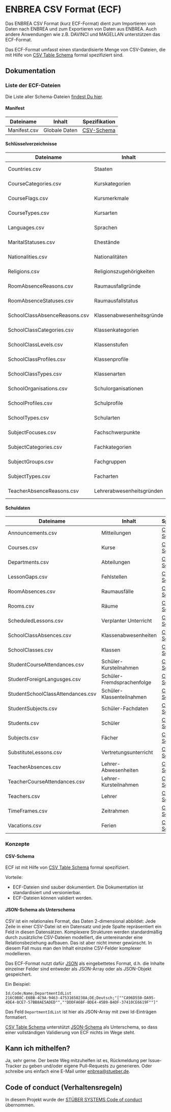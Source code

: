 # ENBREA CSV Format (ECF)

Das ENBREA CSV Format (kurz ECF-Format) dient zum Importieren von Daten nach ENBREA und zum Exportieren von Daten aus ENBREA. Auch andere Anwendungen wie z.B. DAVINCI und MAGELLAN unterstützen das ECF-Format.

Das ECF-Format umfasst einen standardisierte Menge von CSV-Dateien, die mit Hilfe von [CSV Table Schema](https://github.com/csv-table-schema/csv-table-schema.spec) formal spezifiziert sind. 

## Dokumentation

### Liste der ECF-Dateien

Die Liste aller Schema-Dateien [findest Du hier](src).

#### Manifest

Dateiname                         | Inhalt                          | Spezifikation
--------------------------------- | ------------------------------- | -------------
Manifest.csv                      | Globale Daten                   | [CSV-Schema](src/ecf-manifest.csvts.json)

#### Schlüsselverzeichnisse

Dateiname                         | Inhalt                          | Spezifikation
--------------------------------- | ------------------------------- | -------------
Countries.csv                     | Staaten                         | [CSV-Schema](src/ecf-countries.csvts.json)
CourseCategories.csv              | Kurskategorien                  | [CSV-Schema](src/ecf-catalog.csvts.json)
CourseFlags.csv                   | Kursmerkmale                    | [CSV-Schema](src/ecf-catalog.csvts.json)
CourseTypes.csv                   | Kursarten                       | [CSV-Schema](src/ecf-catalog.csvts.json)
Languages.csv                     | Sprachen                        | [CSV-Schema](src/ecf-languages.csvts.json)
MaritalStatuses.csv               | Ehestände                       | [CSV-Schema](src/ecf-catalog.csvts.json)
Nationalities.csv                 | Nationalitäten                  | [CSV-Schema](src/ecf-nationalities.csvts.json)
Religions.csv                     | Religionszugehörigkeiten        | [CSV-Schema](src/ecf-catalog.csvts.json)
RoomAbsenceReasons.csv            | Raumausfallgründe               | [CSV-Schema](src/ecf-catalog.csvts.json)
RoomAbsenceStatuses.csv           | Raumausfallstatus               | [CSV-Schema](src/ecf-catalog.csvts.json)
SchoolClassAbsenceReasons.csv     | Klassenabwesenheitsgründe       | [CSV-Schema](src/ecf-catalog.csvts.json)
SchoolClassCategories.csv         | Klassenkategorien               | [CSV-Schema](src/ecf-catalog.csvts.json)
SchoolClassLevels.csv             | Klassenstufen                   | [CSV-Schema](src/ecf-catalog.csvts.json)
SchoolClassProfiles.csv           | Klassenprofile                  | [CSV-Schema](src/ecf-catalog.csvts.json)
SchoolClassTypes.csv              | Klassenarten                    | [CSV-Schema](src/ecf-catalog.csvts.json)
SchoolOrganisations.csv           | Schulorganisationen             | [CSV-Schema](src/ecf-catalog.csvts.json)
SchoolProfiles.csv                | Schulprofile                    | [CSV-Schema](src/ecf-catalog.csvts.json)
SchoolTypes.csv                   | Schularten                      | [CSV-Schema](src/ecf-catalog.csvts.json)
SubjectFocuses.csv                | Fachschwerpunkte                | [CSV-Schema](src/ecf-catalog.csvts.json)
SubjectCategories.csv             | Fachkategorien                  | [CSV-Schema](src/ecf-subject-categories.csvts.json)
SubjectGroups.csv                 | Fachgruppen                     | [CSV-Schema](src/ecf-catalog.csvts.json)
SubjectTypes.csv                  | Facharten                       | [CSV-Schema](src/ecf-catalog.csvts.json)
TeacherAbsenceReasons.csv         | Lehrerabwesenheitsgründen       | [CSV-Schema](src/ecf-catalog.csvts.json)

#### Schuldaten

Dateiname                         | Inhalt                          | Spezifikation
--------------------------------- | ------------------------------- | -------------
Announcements.csv                 | Mitteilungen                    | [CSV-Schema](src/ecf-announcements.csvts.json)
Courses.csv                       | Kurse                           | [CSV-Schema](src/ecf-courses.csvts.json)
Departments.csv                   | Abteilungen                     | [CSV-Schema](src/ecf-departments.csvts.json)
LessonGaps.csv                    | Fehlstellen                     | [CSV-Schema](src/ecf-lesson-gaps.csvts.json)
RoomAbsences.csv                  | Raumausfälle                    | [CSV-Schema](src/ecf-room-absences.csvts.json)
Rooms.csv                         | Räume                           | [CSV-Schema](src/ecf-rooms.csvts.json)
ScheduledLessons.csv              | Verplanter Unterricht           | [CSV-Schema](src/ecf-scheduled-lessons.csvts.json)
SchoolClassAbsences.csv           | Klassenabwesenheiten            | [CSV-Schema](src/ecf-schoolclass-absences.csvts.json)
SchoolClasses.csv                 | Klassen                         | [CSV-Schema](src/ecf-schoolclasses.csvts.json)
StudentCourseAttendances.csv      | Schüler-Kursteilnahmen          | [CSV-Schema](src/ecf-student-course-attendances.csvts.json)
StudentForeignLangusges.csv       | Schüler-Fremdsprachenfolge      | [CSV-Schema](src/ecf-student-foreign-languages.csvts.json)
StudentSchoolClassAttendances.csv | Schüler-Klassenteilnahmen       | [CSV-Schema](src/ecf-student-schoolclass-attendances.csvts.json)
StudentSubjects.csv               | Schüler-Fachdaten               | [CSV-Schema](src/ecf-student-subjects.csvts.json)
Students.csv                      | Schüler                         | [CSV-Schema](src/ecf-students.csvts.json)
Subjects.csv                      | Fächer                          | [CSV-Schema](src/ecf-subjects.csvts.json)
SubstituteLessons.csv             | Vertretungsunterricht           | [CSV-Schema](src/ecf-substitute-lessons.csvts.json)
TeacherAbsences.csv               | Lehrer-Abwesenheiten            | [CSV-Schema](src/ecf-teacher-absences.csvts.json)
TeacherCourseAttendances.csv      | Lehrer-Kursteilnahmen           | [CSV-Schema](src/ecf-teacher-course-attendances.csvts.json)
Teachers.csv                      | Lehrer                          | [CSV-Schema](src/ecf-teachers.csvts.json)
TimeFrames.csv                    | Zeitrahmen                      | [CSV-Schema](src/ecf-timeframes.csvts.json)
Vacations.csv                     | Ferien                          | [CSV-Schema](src/ecf-vacations.csvts.json)

### Konzepte

#### CSV-Schema

ECF ist mit Hilfe von [CSV Table Schema](https://github.com/csv-table-schema/csv-table-schema.spec) formal spezifiziert. 

Vorteile:

+ ECF-Dateien sind sauber dokumentiert. Die Dokumentation ist standardisiert und versionierbar.
+ ECF-Dateien können validiert werden.

#### JSON-Schema als Unterschema

CSV ist ein relationales Format, das Daten 2-dimensional abbildet: Jede Zeile in einer CSV-Datei ist ein Datensatz und jede Spalte repräsentiert ein Feld in diesen Datensätzen. Komplexere Strukturen werden standardmäßig durch zusätzliche CSV-Dateien modelliert, die untereinander eine Relationsbeziehung aufbauen. Das ist aber nicht immer gewünscht. In diesem Fall muss man den Inhalt einzelne CSV-Felder komplexer modellieren. 

Das ECF-Format nutzt dafür [JSON](https://www.json.org/json-de.html) als eingebettetes Format, d.h. die Inhalte einzelner Felder sind entweder als JSON-Array oder als JSON-Objekt gespeichert.

Ein Beispiel:

```
Id;Code;Name;DepartmentIdList
216C0B8C-E6BB-4C9A-9463-47531650238A;DE;Deutsch;"[""CA96D550-DA95-4DE4-8CE7-57BB8AE5ADED"",""DDDFA6BF-BDE4-45B9-B4DF-37410CE6619F""]"
```

Das Feld `DepartmentIdList` ist hier als JSON-Array mit zwei Id-Einträgen formatiert.

[CSV Table Schema](https://github.com/csv-table-schema/csv-table-schema.spec) unterstützt [JSON-Schema](https://json-schema.org/) als Unterschema, so dass einer vollständigen Validierung von ECF nichts im Wege steht.

## Kann ich mithelfen?

Ja, sehr gerne. Der beste Weg mitzuhelfen ist es, Rückmeldung per Issue-Tracker zu geben und/oder eigene Pull-Requests zu generieren. Oder schreibe uns einfach eine E-Mail unter enbrea@stueber.de.

## Code of conduct (Verhaltensregeln)

In diesem Projekt wurde der [STÜBER SYSTEMS Code of conduct](https://www.stueber.de/code-of-conduct.php) übernommen.
